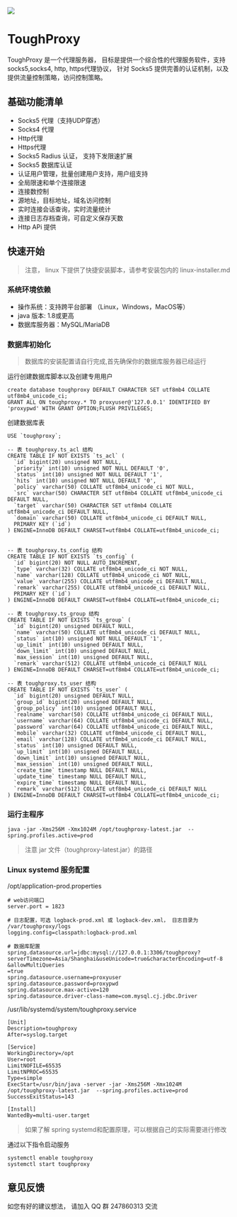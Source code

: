![](http://static.toughcloud.net/toughsms/20190624225636.png)

# ToughProxy

ToughProxy 是一个代理服务器， 目标是提供一个综合性的代理服务软件，支持 socks5,socks4, http, https代理协议， 针对 Socks5 提供完善的认证机制，以及提供流量控制策略，访问控制策略。

## 基础功能清单

- Socks5 代理（支持UDP穿透）
- Socks4 代理
- Http代理
- Https代理
- Socks5 Radius 认证， 支持下发限速扩展
- Socks5 数据库认证
- 认证用户管理，批量创建用户支持，用户组支持
- 全局限速和单个连接限速
- 连接数控制
- 源地址，目标地址，域名访问控制
- 实时连接会话查询，实时流量统计
- 连接日志存档查询，可自定义保存天数
- Http APi 提供


## 快速开始

> 注意， linux 下提供了快捷安装脚本，请参考安装包内的 linux-installer.md

### 系统环境依赖

- 操作系统：支持跨平台部署 （Linux，Windows，MacOS等）
- java 版本: 1.8或更高
- 数据库服务器：MySQL/MariaDB

### 数据库初始化

> 数据库的安装配置请自行完成,首先确保你的数据库服务器已经运行

运行创建数据库脚本以及创建专用用户

    create database toughproxy DEFAULT CHARACTER SET utf8mb4 COLLATE utf8mb4_unicode_ci;
    GRANT ALL ON toughproxy.* TO proxyuser@'127.0.0.1' IDENTIFIED BY 'proxypwd' WITH GRANT OPTION;FLUSH PRIVILEGES;

创建数据库表

    USE `toughproxy`;
    
    -- 表 toughproxy.ts_acl 结构
    CREATE TABLE IF NOT EXISTS `ts_acl` (
      `id` bigint(20) unsigned NOT NULL,
      `priority` int(10) unsigned NOT NULL DEFAULT '0',
      `status` int(10) unsigned NOT NULL DEFAULT '1',
      `hits` int(10) unsigned NOT NULL DEFAULT '0',
      `policy` varchar(50) COLLATE utf8mb4_unicode_ci NOT NULL,
      `src` varchar(50) CHARACTER SET utf8mb4 COLLATE utf8mb4_unicode_ci DEFAULT NULL,
      `target` varchar(50) CHARACTER SET utf8mb4 COLLATE utf8mb4_unicode_ci DEFAULT NULL,
      `domain` varchar(50) COLLATE utf8mb4_unicode_ci DEFAULT NULL,
      PRIMARY KEY (`id`)
    ) ENGINE=InnoDB DEFAULT CHARSET=utf8mb4 COLLATE=utf8mb4_unicode_ci;
    
    
    -- 表 toughproxy.ts_config 结构
    CREATE TABLE IF NOT EXISTS `ts_config` (
      `id` bigint(20) NOT NULL AUTO_INCREMENT,
      `type` varchar(32) COLLATE utf8mb4_unicode_ci NOT NULL,
      `name` varchar(128) COLLATE utf8mb4_unicode_ci NOT NULL,
      `value` varchar(255) COLLATE utf8mb4_unicode_ci DEFAULT NULL,
      `remark` varchar(255) COLLATE utf8mb4_unicode_ci DEFAULT NULL,
      PRIMARY KEY (`id`)
    ) ENGINE=InnoDB DEFAULT CHARSET=utf8mb4 COLLATE=utf8mb4_unicode_ci;
    
    -- 表 toughproxy.ts_group 结构
    CREATE TABLE IF NOT EXISTS `ts_group` (
      `id` bigint(20) unsigned DEFAULT NULL,
      `name` varchar(50) COLLATE utf8mb4_unicode_ci DEFAULT NULL,
      `status` int(10) unsigned NOT NULL DEFAULT '1',
      `up_limit` int(10) unsigned DEFAULT NULL,
      `down_limit` int(10) unsigned DEFAULT NULL,
      `max_session` int(10) unsigned DEFAULT NULL,
      `remark` varchar(512) COLLATE utf8mb4_unicode_ci DEFAULT NULL
    ) ENGINE=InnoDB DEFAULT CHARSET=utf8mb4 COLLATE=utf8mb4_unicode_ci;
    
    -- 表 toughproxy.ts_user 结构
    CREATE TABLE IF NOT EXISTS `ts_user` (
      `id` bigint(20) unsigned DEFAULT NULL,
      `group_id` bigint(20) unsigned DEFAULT NULL,
      `group_policy` int(10) unsigned DEFAULT NULL,
      `realname` varchar(50) COLLATE utf8mb4_unicode_ci DEFAULT NULL,
      `username` varchar(64) COLLATE utf8mb4_unicode_ci DEFAULT NULL,
      `password` varchar(64) COLLATE utf8mb4_unicode_ci DEFAULT NULL,
      `mobile` varchar(32) COLLATE utf8mb4_unicode_ci DEFAULT NULL,
      `email` varchar(128) COLLATE utf8mb4_unicode_ci DEFAULT NULL,
      `status` int(10) unsigned DEFAULT NULL,
      `up_limit` int(10) unsigned DEFAULT NULL,
      `down_limit` int(10) unsigned DEFAULT NULL,
      `max_session` int(10) unsigned DEFAULT NULL,
      `create_time` timestamp NULL DEFAULT NULL,
      `update_time` timestamp NULL DEFAULT NULL,
      `expire_time` timestamp NULL DEFAULT NULL,
      `remark` varchar(512) COLLATE utf8mb4_unicode_ci DEFAULT NULL
    ) ENGINE=InnoDB DEFAULT CHARSET=utf8mb4 COLLATE=utf8mb4_unicode_ci;
    
    
            
### 运行主程序

    java -jar -Xms256M -Xmx1024M /opt/toughproxy-latest.jar  --spring.profiles.active=prod
    
> 注意 jar 文件（toughproxy-latest.jar）的路径

### Linux  systemd 服务配置

/opt/application-prod.properties

    # web访问端口
    server.port = 1823

    # 日志配置，可选 logback-prod.xml 或 logback-dev.xml， 日志目录为 /var/toughproxy/logs
    logging.config=classpath:logback-prod.xml
    
    # 数据库配置
    spring.datasource.url=jdbc:mysql://127.0.0.1:3306/toughproxy?serverTimezone=Asia/Shanghai&useUnicode=true&characterEncoding=utf-8
    &allowMultiQueries
    =true
    spring.datasource.username=proxyuser
    spring.datasource.password=proxypwd
    spring.datasource.max-active=120
    spring.datasource.driver-class-name=com.mysql.cj.jdbc.Driver

/usr/lib/systemd/system/toughproxy.service

    [Unit]
    Description=toughproxy
    After=syslog.target
    
    [Service]
    WorkingDirectory=/opt
    User=root
    LimitNOFILE=65535
    LimitNPROC=65535
    Type=simple
    ExecStart=/usr/bin/java -server -jar -Xms256M -Xmx1024M /opt/toughproxy-latest.jar  --spring.profiles.active=prod
    SuccessExitStatus=143
    
    [Install]
    WantedBy=multi-user.target

> 如果了解 spring systemd和配置原理，可以根据自己的实际需要进行修改

通过以下指令启动服务

    systemctl enable toughproxy
    systemctl start toughproxy
    
## 意见反馈

如您有好的建议想法， 请加入 QQ 群 247860313 交流